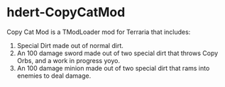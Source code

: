 # hdert-CopyCatMod
Copy Cat Mod is a TModLoader mod for Terraria that includes:
1. Special Dirt made out of normal dirt.
2. An 100 damage sword made out of two special dirt that throws Copy Orbs, and a work in progress yoyo.
3. An 100 damage minion made out of two special dirt that rams into enemies to deal damage.
